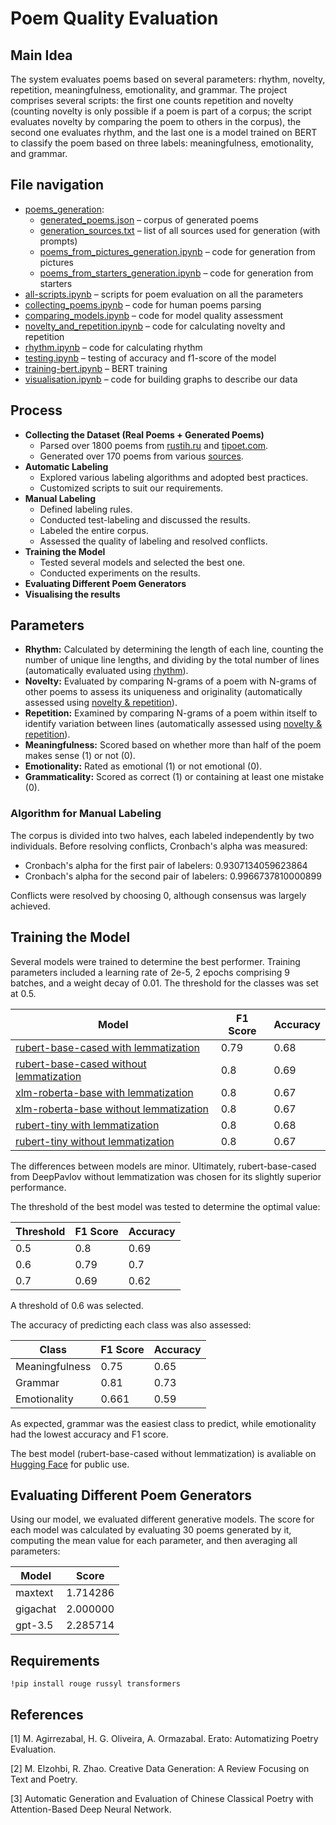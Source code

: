 # Poem Quality Evaluation

## Main Idea
The system evaluates poems based on several parameters: rhythm, novelty, repetition, meaningfulness, emotionality, and grammar. The project comprises several scripts: the first one counts repetition and novelty (counting novelty is only possible if a poem is part of a corpus; the script evaluates novelty by comparing the poem to others in the corpus), the second one evaluates rhythm, and the last one is a model trained on BERT to classify the poem based on three labels: meaningfulness, emotionality, and grammar.

## File navigation
* [poems_generation](https://github.com/polinadumbledore/poem_quality_evaluation/blob/main/poems_generation):
    * [generated_poems.json](https://github.com/polinadumbledore/poem_quality_evaluation/blob/main/poems_generation/generated_poems.json) – corpus of generated poems
    * [generation_sources.txt](https://github.com/polinadumbledore/poem_quality_evaluation/blob/main/poems_generation/generation_sources.txt) – list of all sources used for generation (with prompts)
    * [poems_from_pictures_generation.ipynb](https://github.com/polinadumbledore/poem_quality_evaluation/blob/main/poems_generation/poems_from_pictures_generation.ipynb) – code for generation from pictures
    * [poems_from_starters_generation.ipynb](https://github.com/polinadumbledore/poem_quality_evaluation/blob/main/poems_generation/poems_from_starters_generation.ipynb) – code for generation from starters
* [all-scripts.ipynb](https://github.com/polinadumbledore/poem_quality_evaluation/blob/main/all-scripts.ipynb) – scripts for poem evaluation on all the parameters
* [collecting_poems.ipynb](https://github.com/polinadumbledore/poem_quality_evaluation/blob/main/collecting_poems.ipynb) – code for human poems parsing
* [comparing_models.ipynb](https://github.com/polinadumbledore/poem_quality_evaluation/blob/main/comparing_models.ipynb) – code for model quality assessment
* [novelty_and_repetition.ipynb](https://github.com/polinadumbledore/poem_quality_evaluation/blob/main/novelty_and_repetition.ipynb) – code for calculating novelty and repetition 
* [rhythm.ipynb](https://github.com/polinadumbledore/poem_quality_evaluation/blob/main/rhythm.ipynb) – code for calculating rhythm
* [testing.ipynb](https://github.com/polinadumbledore/poem_quality_evaluation/blob/main/testing.ipynb) – testing of accuracy and f1-score of the model
* [training-bert.ipynb](https://github.com/polinadumbledore/poem_quality_evaluation/blob/main/training-bert.ipynb) – BERT training
* [visualisation.ipynb](https://github.com/polinadumbledore/poem_quality_evaluation/blob/main/visualisation.ipynb) – code for building graphs to describe our data

## Process
- **Collecting the Dataset (Real Poems + Generated Poems)**
  - Parsed over 1800 poems from [rustih.ru](https://rustih.ru/) and [tipoet.com](https://tipoet.com/).
  - Generated over 170 poems from various [sources](https://github.com/polinadumbledore/poem_quality_evaluation/blob/main/poems_generation/generation_sources.txt).
- **Automatic Labeling**
  - Explored various labeling algorithms and adopted best practices.
  - Customized scripts to suit our requirements.
- **Manual Labeling**
  - Defined labeling rules.
  - Conducted test-labeling and discussed the results.
  - Labeled the entire corpus.
  - Assessed the quality of labeling and resolved conflicts.
- **Training the Model**
  - Tested several models and selected the best one.
  - Conducted experiments on the results.
- **Evaluating Different Poem Generators**
- **Visualising the results**

## Parameters
- **Rhythm:** Calculated by determining the length of each line, counting the number of unique line lengths, and dividing by the total number of lines (automatically evaluated using [rhythm](https://github.com/polinadumbledore/poem_quality_evaluation/blob/main/rhythm.ipynb)).
- **Novelty:** Evaluated by comparing N-grams of a poem with N-grams of other poems to assess its uniqueness and originality (automatically assessed using [novelty & repetition](https://github.com/polinadumbledore/poem_quality_evaluation/blob/main/novelty_and_repetition.ipynb)).
- **Repetition:** Examined by comparing N-grams of a poem within itself to identify variation between lines (automatically assessed using [novelty & repetition](https://github.com/polinadumbledore/poem_quality_evaluation/blob/main/novelty_and_repetition.ipynb)).
- **Meaningfulness:** Scored based on whether more than half of the poem makes sense (1) or not (0).
- **Emotionality:** Rated as emotional (1) or not emotional (0).
- **Grammaticality:** Scored as correct (1) or containing at least one mistake (0).

### Algorithm for Manual Labeling
The corpus is divided into two halves, each labeled independently by two individuals. Before resolving conflicts, Cronbach's alpha was measured:
- Cronbach's alpha for the first pair of labelers: 0.9307134059623864
- Cronbach's alpha for the second pair of labelers: 0.9966737810000899

Conflicts were resolved by choosing 0, although consensus was largely achieved.

## Training the Model
Several models were trained to determine the best performer. Training parameters included a learning rate of 2e-5, 2 epochs comprising 9 batches, and a weight decay of 0.01. The threshold for the classes was set at 0.5.

| Model | F1 Score | Accuracy |
|-------|----------|----------|
| [rubert-base-cased with lemmatization](https://huggingface.co/DeepPavlov/rubert-base-cased) | 0.79 | 0.68 |
| [rubert-base-cased without lemmatization](https://huggingface.co/DeepPavlov/rubert-base-cased) | 0.8 | 0.69 |
| [xlm-roberta-base with lemmatization](https://huggingface.co/FacebookAI/xlm-roberta-base) | 0.8 | 0.67 |
| [xlm-roberta-base without lemmatization](https://huggingface.co/FacebookAI/xlm-roberta-base) | 0.8 | 0.67 |
| [rubert-tiny with lemmatization](https://huggingface.co/cointegrated/rubert-tiny2) | 0.8 | 0.68 |
| [rubert-tiny without lemmatization](https://huggingface.co/cointegrated/rubert-tiny2) | 0.8 | 0.67 |

The differences between models are minor. Ultimately, rubert-base-cased from DeepPavlov without lemmatization was chosen for its slightly superior performance.

The threshold of the best model was tested to determine the optimal value:

| Threshold | F1 Score | Accuracy |
|-----------|----------|----------|
| 0.5 | 0.8 | 0.69 |
| 0.6 | 0.79 | 0.7 |
| 0.7 | 0.69 | 0.62 |

A threshold of 0.6 was selected.

The accuracy of predicting each class was also assessed:

| Class | F1 Score | Accuracy |
|-------|----------|----------|
| Meaningfulness | 0.75 | 0.65 |
| Grammar | 0.81 | 0.73 |
| Emotionality | 0.661 | 0.59 |

As expected, grammar was the easiest class to predict, while emotionality had the lowest accuracy and F1 score.

The best model (rubert-base-cased without lemmatization) is avaliable on [Hugging Face](https://huggingface.co/numblilbug/rubert-cased-poem-evalutation) for public use. 

## Evaluating Different Poem Generators
Using our model, we evaluated different generative models. The score for each model was calculated by evaluating 30 poems generated by it, computing the mean value for each parameter, and then averaging all parameters:

| Model | Score |
|-------|-------|
| maxtext | 1.714286 |
| gigachat | 2.000000 |
| gpt-3.5 | 2.285714 |

## Requirements

`!pip install rouge russyl transformers`

## References
[1] M. Agirrezabal, H. G. Oliveira, A. Ormazabal. Erato: Automatizing Poetry Evaluation. 

[2] M. Elzohbi, R. Zhao. Creative Data Generation: A Review Focusing on Text and Poetry. 

[3] Automatic Generation and Evaluation of Chinese Classical Poetry with Attention-Based Deep Neural Network. 
